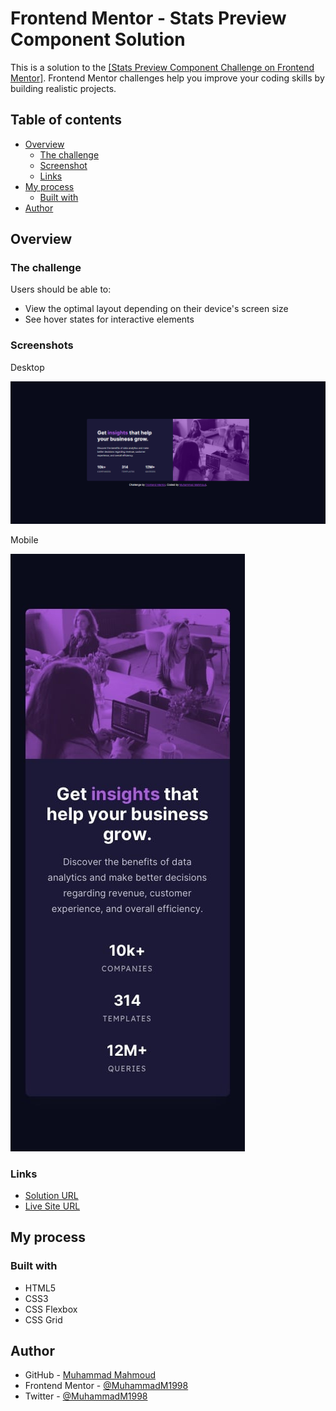 # Frontend Mentor - Stats Preview Component Solution

This is a solution to the [[Stats Preview Component Challenge on Frontend Mentor]](https://www.frontendmentor.io/challenges/stats-preview-card-component-8JqbgoU62).
Frontend Mentor challenges help you improve your coding skills by building realistic projects.

## Table of contents

-   [Overview](#overview)
    -   [The challenge](#the-challenge)
    -   [Screenshot](#screenshot)
    -   [Links](#links)
-   [My process](#my-process)
    -   [Built with](#built-with)
-   [Author](#author)

## Overview

### The challenge

Users should be able to:

-   View the optimal layout depending on their device's screen size
-   See hover states for interactive elements

### Screenshots

Desktop

![Screenshot-Desktop.png](images/Screenshot-Desktop.png)

Mobile

![Screenshot-Mobile.png](images/Screenshot-Mobile.png)

### Links

-   [Solution URL](https://github.com/MuhammadM1998/Stats-Preview-Card-Component)
-   [Live Site URL](https://muhammadm1998.github.io/Stats-Preview-Card-Component/)

## My process

### Built with

-   HTML5
-   CSS3
-   CSS Flexbox
-   CSS Grid

## Author

-   GitHub - [Muhammad Mahmoud](https://github.com/MuhammadM1998)
-   Frontend Mentor - [@MuhammadM1998](https://www.frontendmentor.io/profile/MuhammadM1998)
-   Twitter - [@MuhammadM1998](https://www.twitter.com/MuhammadM1998)
